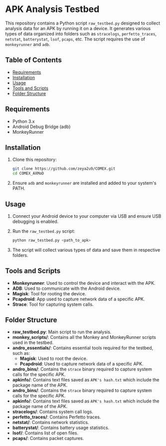 # APK Analysis Testbed

This repository contains a Python script `raw_testbed.py` designed to collect analysis data for an APK by running it on a device. It generates various types of data organized into folders such as `stracelogs`, `perfetto_traces`, `netstat`, `batterystat`, `lsof`, `pcaps`, etc. The script requires the use of `monkeyrunner` and `adb`.

## Table of Contents

- [Requirements](#requirements)
- [Installation](#installation)
- [Usage](#usage)
- [Tools and Scripts](#tools-and-scripts)
- [Folder Structure](#folder-structure)

## Requirements

- Python 3.x
- Android Debug Bridge (adb)
- MonkeyRunner

## Installation

1. Clone this repository:
    ```sh
    git clone https://github.com/zeya2u9/COMEX.git
    cd COMEX_AXMoD
    ```
3. Ensure `adb` and `monkeyrunner` are installed and added to your system's PATH.

## Usage

1. Connect your Android device to your computer via USB and ensure USB debugging is enabled.

2. Run the `raw_testbed.py` script:
    ```sh
    python raw_testbed.py <path_to_apk>
    ```

3. The script will collect various types of data and save them in respective folders.

## Tools and Scripts

- **Monkeyrunner**: Used to control the device and interact with the APK.
- **ADB**: Used to communicate with the Android device.
- **Magisk**: Tool for rooting the device.
- **Pcapdroid**: App used to capture network data of a specific APK.
- **Strace**: Tool for capturing system calls.

## Folder Structure

- **raw_testbed.py**: Main script to run the analysis.
- **monkey_scripts/**: Contains all the Monkey and MonkeyRunner scripts used in the testbed.
- **andro_essentials/**: Contains essential tools required for the testbed, such as:
  - **Magisk**: Used to root the device.
  - **Pcapdroid**: Used to capture network data of a specific APK.
- **andro_bins/**: Contains the `strace` binary required to capture system calls for the specific APK.
- **apkinfo/**: Contains text files saved as `APK's hash.txt` which include the package name of the APK.
- **andro_bins/**: Contains the `strace` binary required to capture system calls for the specific APK.
- **apkinfo/**: Contains text files saved as `APK's hash.txt` which include the package name of the APK.
- **stracelogs/**: Contains system call logs.
- **perfetto_traces/**: Contains Perfetto traces.
- **netstat/**: Contains network statistics.
- **batterystat/**: Contains battery usage statistics.
- **lsof/**: Contains list of open files.
- **pcaps/**: Contains packet captures.
